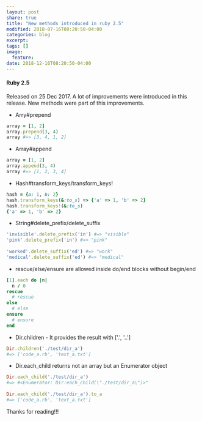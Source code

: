 ```yaml
---
layout: post
share: true
title: "New methods introduced in ruby 2.5"
modified: 2018-07-16T08:20:50-04:00
categories: blog
excerpt:
tags: []
image:
  feature:
date: 2018-12-16T08:20:50-04:00
---
```


#### Ruby 2.5
Released on 25 Dec 2017. A lot of improvements were introduced in this release. 
New methods were part of this improvements.

* Arry#prepend

```ruby
array = [1, 2]
array.prepend(3, 4)
array #=> [3, 4, 1, 2]
```
* Array#append

```ruby
array = [1, 2]
array.append(3, 4)
array #=> [1, 2, 3, 4]
```

* Hash#transform_keys/transform_keys!

```ruby
hash = {a: 1, b: 2}
hash.transform_keys(&:to_s) => {'a' => 1, 'b' => 2}
hash.transform_keys!(&:to_s)
{'a' => 1, 'b' => 2}
```

* String#delete_prefix/delete_suffix

```ruby
'invisible'.delete_prefix('in') #=> "visible"
'pink'.delete_prefix('in') #=> "pink"
 
'worked'.delete_suffix('ed') #=> "work"
'medical'.delete_suffix('ed') #=> "medical"
```

* rescue/else/ensure are allowed inside do/end blocks without begin/end

```ruby
[1].each do |n|
  n / 0
rescue
  # rescue
else
  # else
ensure
  # ensure
end
```

* Dir.children - It provides the result with ['.', '..']

```ruby
Dir.children('./test/dir_a')
#=> ['code_a.rb', 'text_a.txt']
```

* Dir.each_child returns not an array but an Enumerator object

```ruby
Dir.each_child('./test/dir_a')
#=> #<Enumerator: Dir:each_child(\"./test/dir_a\")>"
 
Dir.each_child('./test/dir_a').to_a
#=> ['code_a.rb', 'text_a.txt']
```

Thanks for reading!!!
